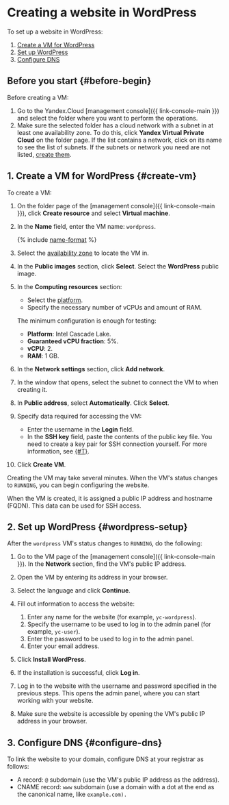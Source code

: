 # Creating a website in WordPress

To set up a website in WordPress:

1. [Create a VM for WordPress](#create-vm)
1. [Set up WordPress](#wordpress-setup)
1. [Configure DNS](#configure-dns)

## Before you start {#before-begin}

Before creating a VM:

1. Go to the Yandex.Cloud [management console]({{ link-console-main }}) and select the folder where you want to perform the operations.
1. Make sure the selected folder has a cloud network with a subnet in at least one availability zone. To do this, click **Yandex Virtual Private Cloud** on the folder page. If the list contains a network, click on its name to see the list of subnets. If the subnets or network you need are not listed, [create them](../../vpc/quickstart.md).

## 1. Create a VM for WordPress {#create-vm}

To create a VM:

1. On the folder page of the [management console]({{ link-console-main }}), click **Create resource** and select **Virtual machine**.
1. In the **Name** field, enter the VM name: `wordpress`.

   {% include [name-format](../../_includes/name-format.md) %}

1. Select the [availability zone](../../overview/concepts/geo-scope.md) to locate the VM in.
1. In the **Public images** section, click **Select**. Select the **WordPress** public image.
1. In the **Computing resources** section:
    - Select the [platform](../../compute/concepts/vm-platforms.md).
    - Specify the necessary number of vCPUs and amount of RAM.

   The minimum configuration is enough for testing:
   * **Platform**: Intel Cascade Lake.
   * **Guaranteed vCPU fraction**: 5%.
   * **vCPU**: 2.
   * **RAM**: 1 GB.

1. In the **Network settings** section, click **Add network**.
1. In the window that opens, select the subnet to connect the VM to when creating it.
1. In **Public address**, select **Automatically**. Click **Select**.
1. Specify data required for accessing the VM:
    - Enter the username in the **Login** field.
    - In the **SSH key** field, paste the contents of the public key file.
You need to create a key pair for SSH connection yourself. For more information, see [{#T}](../../compute/operations/vm-connect/ssh.md).
1. Click **Create VM**.

Creating the VM may take several minutes. When the VM's status changes to `RUNNING`, you can begin configuring the website.

When the VM is created, it is assigned a public IP address and hostname (FQDN). This data can be used for SSH access.

## 2. Set up WordPress {#wordpress-setup}

After the `wordpress` VM's status changes to `RUNNING`, do the following:

1. Go to the VM page of the [management console]({{ link-console-main }}). In the **Network** section, find the VM's public IP address.
1. Open the VM by entering its address in your browser.
1. Select the language and click **Continue**.
1. Fill out information to access the website:
   1. Enter any name for the website (for example, `yc-wordpress`).
   1. Specify the username to be used to log in to the admin panel (for example, `yc-user`).
   1. Enter the password to be used to log in to the admin panel.
   1. Enter your email address.

1. Click **Install WordPress**.

1. If the installation is successful, click **Log in**.

1. Log in to the website with the username and password specified in the previous steps. This opens the admin panel, where you can start working with your website.

1. Make sure the website is accessible by opening the VM's public IP address in your browser.

## 3. Configure DNS {#configure-dns}

To link the website to your domain, configure DNS at your registrar as follows:

* A record: `@` subdomain (use the VM's public IP address as the address).
* CNAME record: `www` subdomain (use a domain with a dot at the end as the canonical name, like `example.com).`

